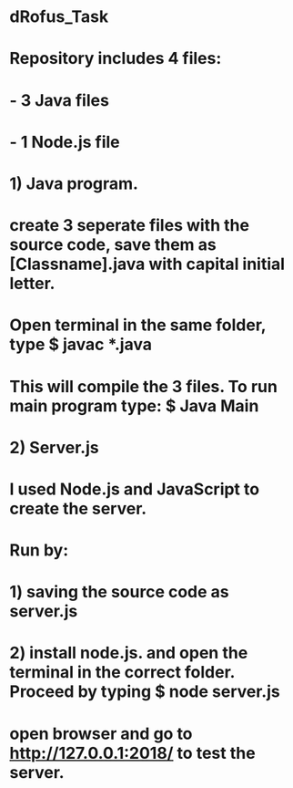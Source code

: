 # dRofus_Task

# Repository includes 4 files:
# - 3 Java files 
# - 1 Node.js file

# 1) Java program.
# create 3 seperate files with the source code, save them as [Classname].java with capital initial letter. 
# Open terminal in the same folder, type $ javac *.java 
# This will compile the 3 files. To run main program type: $ Java Main


# 2) Server.js 

# I used Node.js and JavaScript to create the server. 
# Run by:
# 1) saving the source code as server.js
# 2) install node.js. and open the terminal in the correct folder. Proceed by typing $ node server.js 
# open browser and go to http://127.0.0.1:2018/ to test the server. 
